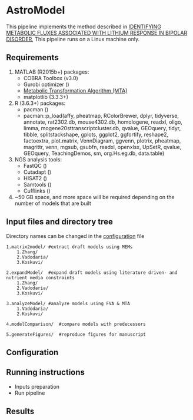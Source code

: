 # AstroModel
This pipeline implements the method described in 
[IDENTIFYING METABOLIC FLUXES ASSOCIATED WITH LITHIUM RESPONSE IN BIPOLAR DISORDER](https://gbds2022.com/wp-content/uploads/2022/10/3.-Identifying-Metabolic_Anirudh-S.-Chellappa-Abstract_GBDS_2022.pdf),
This pipeline runs on a Linux machine only.

## Requirements
1. MATLAB (R2015b+) packages:
   * COBRA Toolbox (v3.0)
   * Gurobi optimizer ()
   * [Metabolic Transformation Algorithm (MTA)](https://github.com/ImNotaGit/MTA)
   * matplotlib (3.3.3+)
2. R (3.6.3+) packages:
   * pacman ()
   * pacman::p_load(affy, pheatmap, RColorBrewer, dplyr, tidyverse, annotate, rat2302.db, mouse4302.db, homologene, 
							readxl, oligo, limma, mogene20sttranscriptcluster.db, qvalue, GEOquery, tidyr, tibble, splitstackshape, gplots, 
							ggplot2, ggfortify, reshape2, factoextra, plot.matrix, VennDiagram, ggvenn, plotrix, pheatmap, magrittr, venn, 
							mgsub, gsubfn, readxl, openxlsx, UpSetR, qvalue, GEOquery, TeachingDemos, sm, org.Hs.eg.db, data.table)
4. NGS analysis tools: 
   * FastQC ()
   * Cutadapt ()
   * HISAT2 ()
   * Samtools ()
   * Cufflinks ()   
5. ~50 GB space, and more space will be required depending on the number of models that are built

## Input files and directory tree
Directory names can be changed in the [configuration](#configuration) file
```
1.matrix2model/	#extract draft models using MEMs 
    1.Zhang/
    2.Vadodaria/
    3.Koskuvi/

2.expandModel/	#expand draft models using literature driven- and nutrient media constraints  
    1.Zhang/
    2.Vadodaria/
    3.Koskuvi/

3.analyzeModel/	#analyze models using FVA & MTA  
	1.Vadodaria/
    2.Koskuvi/

4.modelComparison/	#compare models with predecessors  

5.generateFigures/	#reproduce figures for manuscript  

```

## Configuration

## Running instructions
   * Inputs preparation
   * Run pipeline

## Results

